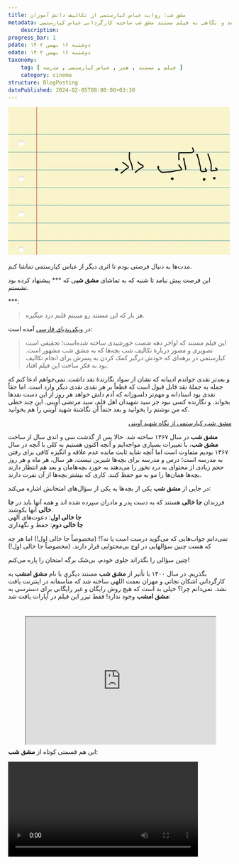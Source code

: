 ```yaml
---
title: مشق شب؛ روایت عباس کیارستمی از تکالیف دانش آموزان
metadata: نقد و نگاهی به فیلم مستند مشق شب ساخته کارگردانی عباس کیارستمی 
    description: 
progress_bar: 1
pdate: دوشنبه ۱۶ بهمن ۱۴۰۲
edate: دوشنبه ۱۶ بهمن ۱۴۰۲    
taxonomy: 
    tag: [ فیلم , مستند , هنر , عباس_کیارستمی , مدرسه ]
    category: cinema
structure: BlogPosting
datePublished: 2024-02-05T08:00:00+03:30
---
```

![ خداحافظ! ](note-paper-background-with-hole-punches_78370-2344.webp)
<div class="align-center">
</div>

مدت‌ها به دنبال فرصتی بودم تا اثری دیگر از عباس کیارستمی تماشا کنم.

این فرصت پیش نیامد تا شنبه که به تماشای **مشق شب**ی که *** پیشنهاد کرده بود نشستم.

***:

> هر بار که این مستند رو میبینم قلبم درد میگیره.

در
<a href=https://web.archive.org/web/20220705082140/https://fa.wikipedia.org/wiki/مشق_شب>
ویکی‌پدیای فارسی</a>
آمده است:

> این فیلم مستند که اواخر دهه شصت خورشیدی ساخته شده‌است؛ تحقیقی است تصویری و مصور دربارهٔ تکالیف شب بچه‌ها که به مشق شب مشهور است. کیارستمی در برهه‌ای که خودش درگیر کمک کردن به پسرش برای انجام تکالیف بود به فکر ساخت این فیلم افتاد.

و بعدتر نقدی خواندم ادیبانه که نشان از سواد نگارندهٔ نقد داشت. نمی‌خواهم ادعا کنم که جمله به جملهٔ نقد قابل قبول است که قطعاً بر هر نقدی نقدی دیگر وارد است. اما حقاً نقدی بود استادانه و مهم‌تر دلسوزانه که آدم دلش‌ خواهد هر روز از این دست نقدها بخواند. و نگارنده کسی نبود جز سید شهیدان اهل قلم، سید مرتضی آوینی. این چند خطی که من نوشتم را بخوانید و بعد حتماً‌ آن نگاشتهٔ شهید آوینی را هم بخوانید. 

<p class="alert alert-background" style="color:black; text-align:right">
 <a href="https://old.aviny.com/aviny/naghd_film/MashghShab.aspx">مشق شب کیارستمی از نگاه شهید آوینی</a></p>


**مشق شب** در سال ۱۳۶۷ ساخته شد. حالا پس از گذشت سی و اندی سال از ساخت **مشق شب**، با تغییرات بسیاری مواجه‌ایم و آنچه اکنون هستیم به کلی با آنچه در سال ۱۳۶۷ بودیم متفاوت است اما آنچه شاید ثابت مانده عدم علاقه و انگیزه کافی برای رفتن به مدرسه است؛ درس و مدرسه برای بچه‌ها شیرین نیست. هر سال، هر ماه و هر روز حجم زیادی از محتوای به درد نخور را می‌دهند به خورد بچه‌هامان و بعد هم انتظار دارند بچه‌ها همان‌ها را مو به مو حفظ کنند. کاری که بیشتر بچه‌ها از آن نفرت دارند.

در جایی از **مشق شب** یکی از بچه‌ها به یکی از سؤال‌های امتحانش اشاره می‌کند:

فرزندان **جا خالی** هستند که به دست پدر و مادران سپرده شده اند و همه آنها باید در **جا خالی** آنها بکوشند.  
 **جا خالی اول**: دعوت‌های الهی  
 **جا خالی دوم**: حفظ و نگهداری

نمی‌دانم جواب‌هایی که می‌گوید درست است یا نه؟! (مخصوصاً جا خالی اول!) اما هر چه که هست چنین سؤالهایی در اوج بی‌محتوایی قرار دارند. (مخصوصاً جا خالی اول!)

چنین سؤالی را بگذراند جلوی خودم، بی‌شک برگه امتحان را پاره می‌کنم!

بگذریم. در سال ۱۴۰۰ با تأثیر از **مشق شب** مستند دیگری با نام **مشق امشب**  به کارگردانی اشکان نجاتی و مهران نعمت اللهی ساخته شد که متأسفانه در اینترنت یافت نشد. نمی‌دانم چرا؟ خیلی بد است که هیچ روش رایگان و غیر رایگانی برای دسترسی به **مشق امشب** وجود ندارد!   فقط تیزر این فیلم در آپارات یافت شد:
<div>
<style>.h_iframe-aparat_embed_frame{position:relative;}.h_iframe-aparat_embed_frame .ratio{display:block;width:100%;height:auto;}.h_iframe-aparat_embed_frame iframe{position:absolute;top:7.5%;left:7.5%;width:85%;height:100%;}</style><div class="h_iframe-aparat_embed_frame"><span style="display: block;padding-top: 57%"></span><iframe src="https://www.aparat.com/video/video/embed/videohash/UlOu6/vt/frame"  allowFullScreen="true" webkitallowfullscreen="true" mozallowfullscreen="true"></iframe></div>
 </br>
  </div>

این هم قسمتی کوتاه از **مشق شب**:
  
<div class="align-center">
<video width="85%" controls>
<source src="/user/pages/03.blog/0025.mashghe_shab/mashghe_shab.mp4" type="video/mp4">
</video>
</div>